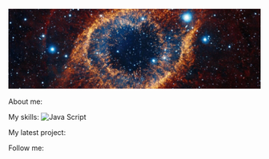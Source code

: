 ![Header](https://github.com/se-a11gh/se-a11gh/blob/main/assets/galaxy2.jpg)

About me:

My skills:
![Java Script](https://img.shields.io/badge/?style=flat&logo=JavaScript&logoColor=black)

My latest project:

Follow me:
